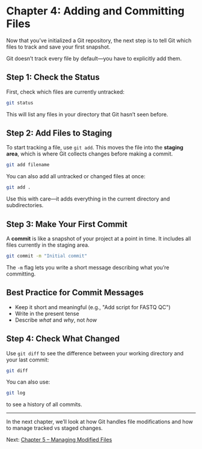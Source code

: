 # Chapter 4: Adding and Committing Files

Now that you’ve initialized a Git repository, the next step is to tell Git which files to track and save your first snapshot.

Git doesn’t track every file by default—you have to explicitly add them.

## Step 1: Check the Status

First, check which files are currently untracked:

```bash
git status
```

This will list any files in your directory that Git hasn’t seen before.

## Step 2: Add Files to Staging

To start tracking a file, use `git add`. This moves the file into the **staging area**, which is where Git collects changes before making a commit.

```bash
git add filename
```

You can also add all untracked or changed files at once:

```bash
git add .
```

Use this with care—it adds everything in the current directory and subdirectories.

## Step 3: Make Your First Commit

A **commit** is like a snapshot of your project at a point in time. It includes all files currently in the staging area.

```bash
git commit -m "Initial commit"
```

The `-m` flag lets you write a short message describing what you’re committing.

## Best Practice for Commit Messages

- Keep it short and meaningful (e.g., "Add script for FASTQ QC")
- Write in the present tense
- Describe *what* and *why*, not *how*

## Step 4: Check What Changed

Use `git diff` to see the difference between your working directory and your last commit:

```bash
git diff
```

You can also use:

```bash
git log
```

to see a history of all commits.

---

In the next chapter, we’ll look at how Git handles file modifications and how to manage tracked vs staged changes.

Next: [Chapter 5 – Managing Modified Files](chapter_5_manage_changes.md)

